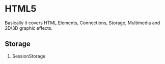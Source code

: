 # HTML5

Basically it covers HTML Elements, Connections, Storage, Multimedia and 2D/3D graphic effects.

## Storage
1. SessionStorage
